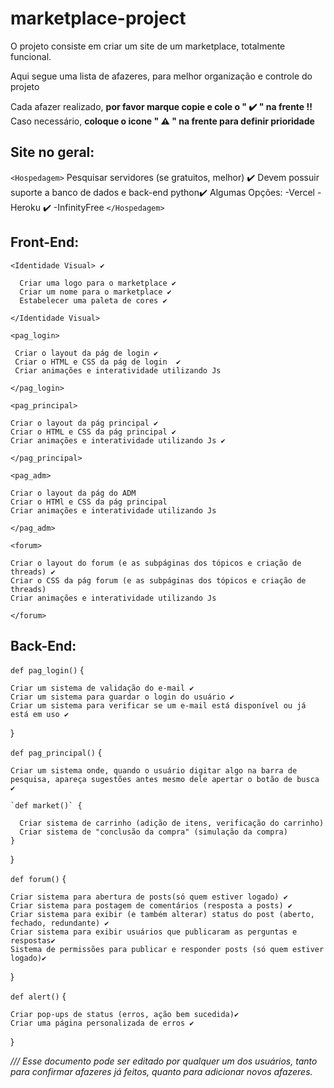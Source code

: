 # marketplace-project
O projeto consiste em criar um site de um marketplace, totalmente funcional.

Aqui segue uma lista de afazeres, para melhor organização e controle do projeto

Cada afazer realizado, **por favor marque copie e cole o " ✔️ " na frente !!**
Caso necessário, **coloque o icone " ⚠️ " na frente para definir prioridade**

## Site no geral:
  `<Hospedagem>`
      Pesquisar servidores (se gratuitos, melhor) ✔️
      Devem possuir suporte a banco de dados e back-end python✔️
        Algumas Opções:
        -Vercel
        -Heroku ✔️
        -InfinityFree
  `</Hospedagem>`


## Front-End:


  `<Identidade Visual> ✔️`

      Criar uma logo para o marketplace ✔️
      Criar um nome para o marketplace ✔️
      Estabelecer uma paleta de cores ✔️

  `</Identidade Visual>`

  `<pag_login> `

     Criar o layout da pág de login ✔️
     Criar o HTML e CSS da pág de login  ✔️
     Criar animações e interatividade utilizando Js

  `</pag_login>`

  `<pag_principal>`


    Criar o layout da pág principal ✔️
    Criar o HTML e CSS da pág principal ✔️
    Criar animações e interatividade utilizando Js ✔️


  `</pag_principal>`

  `<pag_adm>`

    Criar o layout da pág do ADM
    Criar o HTMl e CSS da pág principal
    Criar animações e interatividade utilizando Js

  `</pag_adm>`


  `<forum>`

    Criar o layout do forum (e as subpáginas dos tópicos e criação de threads) ✔️
    Criar o CSS da pág forum (e as subpáginas dos tópicos e criação de threads)
    Criar animações e interatividade utilizando Js


  `</forum>`

## Back-End:

  `def pag_login()` {

    Criar um sistema de validação do e-mail ✔️
    Criar um sistema para guardar o login do usuário ✔️
    Criar um sistema para verificar se um e-mail está disponível ou já está em uso ✔️
  }

  `def pag_principal()` {

    Criar um sistema onde, quando o usuário digitar algo na barra de pesquisa, apareça sugestões antes mesmo dele apertar o botão de busca ✔️

    `def market()` {

      Criar sistema de carrinho (adição de itens, verificação do carrinho)
      Criar sistema de "conclusão da compra" (simulação da compra)
    }
  }

  `def forum()` {

    Criar sistema para abertura de posts(só quem estiver logado) ✔️
    Criar sistema para postagem de comentários (resposta a posts) ✔️
    Criar sistema para exibir (e também alterar) status do post (aberto, fechado, redundante) ✔️
    Criar sistema para exibir usuários que publicaram as perguntas e respostas✔️
    Sistema de permissões para publicar e responder posts (só quem estiver logado)✔️

  }

  `def alert()` {

    Criar pop-ups de status (erros, ação bem sucedida)✔️
    Criar uma página personalizada de erros ✔️

  }

*/// Esse documento pode ser editado por qualquer um dos usuários, tanto para confirmar afazeres já feitos, quanto para adicionar novos afazeres.*
